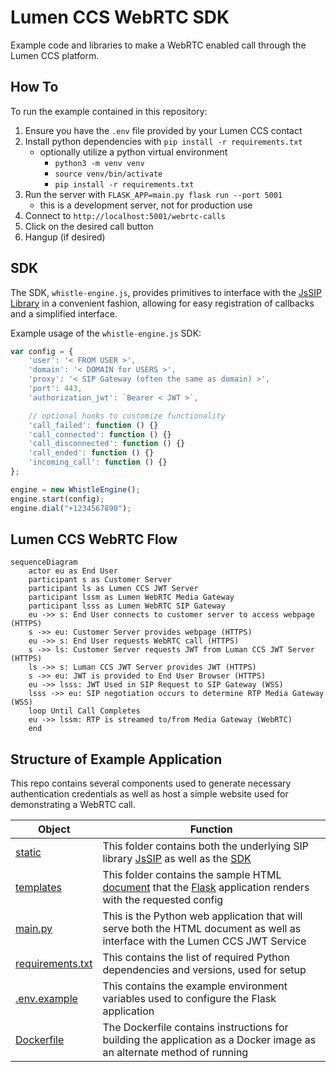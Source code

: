 # Lumen CCS WebRTC SDK

Example code and libraries to make a WebRTC enabled call through the Lumen CCS platform.

## How To

To run the example contained in this repository:

1. Ensure you have the `.env` file provided by your Lumen CCS contact
2. Install python dependencies with `pip install -r requirements.txt`
    - optionally utilize a python virtual environment
        - `python3 -m venv venv`
        - `source venv/bin/activate`
        - `pip install -r requirements.txt`
3. Run the server with `FLASK_APP=main.py flask run --port 5001`
    - this is a development server, not for production use
4. Connect to `http://localhost:5001/webrtc-calls`
5. Click on the desired call button
6. Hangup (if desired)

## SDK

The SDK, `whistle-engine.js`, provides primitives to interface with the [JsSIP Library](https://jssip.net/) in a convenient fashion, allowing for easy registration of callbacks and a simplified interface.

Example usage of the `whistle-engine.js` SDK:

```javascript
var config = {
    'user': '< FROM USER >',
    'domain': '< DOMAIN for USERS >',
    'proxy': '< SIP Gateway (often the same as domain) >',
    'port': 443,
    'authorization_jwt': `Bearer < JWT >`,

    // optional hooks to customize functionality
    'call_failed': function () {}
    'call_connected': function () {}
    'call_disconnected': function () {}
    'call_ended': function () {}
    'incoming_call': function () {}
};

engine = new WhistleEngine();
engine.start(config);
engine.dial("+1234567890");
```

## Lumen CCS WebRTC Flow

```mermaid
sequenceDiagram
    actor eu as End User
    participant s as Customer Server
    participant ls as Lumen CCS JWT Server
    participant lssm as Lumen WebRTC Media Gateway
    participant lsss as Lumen WebRTC SIP Gateway
    eu ->> s: End User connects to customer server to access webpage (HTTPS)
    s ->> eu: Customer Server provides webpage (HTTPS)
    eu ->> s: End User requests WebRTC call (HTTPS)
    s ->> ls: Customer Server requests JWT from Luman CCS JWT Server (HTTPS)
    ls ->> s: Luman CCS JWT Server provides JWT (HTTPS)
    s ->> eu: JWT is provided to End User Browser (HTTPS)
    eu ->> lsss: JWT Used in SIP Request to SIP Gateway (WSS)
    lsss ->> eu: SIP negotiation occurs to determine RTP Media Gateway (WSS)
    loop Until Call Completes
    eu ->> lssm: RTP is streamed to/from Media Gateway (WebRTC)
    end
```

## Structure of Example Application

This repo contains several components used to generate necessary authentication credentials as well as host a simple website used for demonstrating a WebRTC call.

| Object | Function |
| ------ | -------- |
| [static](./static/) | This folder contains both the underlying SIP library [JsSIP](./static/jssip-3.10.0.js) as well as the [SDK](./static/whistle-engine.js) |
| [templates](./templates/) | This folder contains the sample HTML [document](./templates/webrtc-calls.html) that the [Flask](https://flask.palletsprojects.com/en/3.0.x/) application renders with the requested config|
| [main.py](./main.py) | This is the Python web application that will serve both the HTML document as well as interface with the Lumen CCS JWT Service |
| [requirements.txt](./requirements.txt) | This contains the list of required Python dependencies and versions, used for setup |
| [.env.example](./.env.example) | This contains the example environment variables used to configure the Flask application |
| [Dockerfile](./Dockerfile) | The Dockerfile contains instructions for building the application as a Docker image as an alternate method of running |

